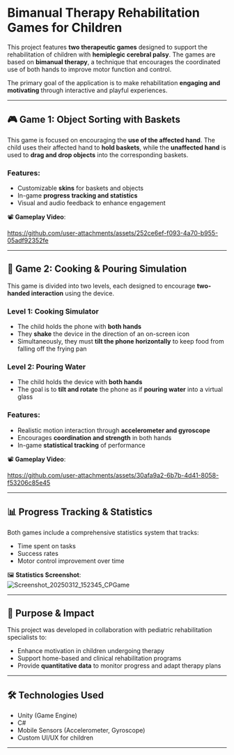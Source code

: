 # Bimanual Therapy Rehabilitation Games for Children

This project features **two therapeutic games** designed to support the rehabilitation of children with **hemiplegic cerebral palsy**. The games are based on **bimanual therapy**, a technique that encourages the coordinated use of both hands to improve motor function and control.

The primary goal of the application is to make rehabilitation **engaging and motivating** through interactive and playful experiences.

---

## 🎮 Game 1: Object Sorting with Baskets

This game is focused on encouraging the **use of the affected hand**. The child uses their affected hand to **hold baskets**, while the **unaffected hand** is used to **drag and drop objects** into the corresponding baskets.

### Features:
- Customizable **skins** for baskets and objects
- In-game **progress tracking and statistics**
- Visual and audio feedback to enhance engagement

📽️ **Gameplay Video**:  


https://github.com/user-attachments/assets/252ce6ef-f093-4a70-b955-05adf92352fe

---

## 🍳 Game 2: Cooking & Pouring Simulation

This game is divided into two levels, each designed to encourage **two-handed interaction** using the device.

### Level 1: Cooking Simulator
- The child holds the phone with **both hands**
- They **shake** the device in the direction of an on-screen icon
- Simultaneously, they must **tilt the phone horizontally** to keep food from falling off the frying pan

### Level 2: Pouring Water
- The child holds the device with **both hands**
- The goal is to **tilt and rotate** the phone as if **pouring water** into a virtual glass

### Features:
- Realistic motion interaction through **accelerometer and gyroscope**
- Encourages **coordination and strength** in both hands
- In-game **statistical tracking** of performance

📽️ **Gameplay Video**:  


https://github.com/user-attachments/assets/30afa9a2-6b7b-4d41-8058-f53206c85e45



---

## 📊 Progress Tracking & Statistics

Both games include a comprehensive statistics system that tracks:
- Time spent on tasks
- Success rates
- Motor control improvement over time

🖼️ **Statistics Screenshot**:  
![Screenshot_20250312_152345_CPGame](https://github.com/user-attachments/assets/8cb3297a-aa9d-43e7-912e-e7aa960b8065)


---

## 🧠 Purpose & Impact

This project was developed in collaboration with pediatric rehabilitation specialists to:
- Enhance motivation in children undergoing therapy
- Support home-based and clinical rehabilitation programs
- Provide **quantitative data** to monitor progress and adapt therapy plans

---

## 🛠️ Technologies Used

- Unity (Game Engine)
- C#
- Mobile Sensors (Accelerometer, Gyroscope)
- Custom UI/UX for children

---
